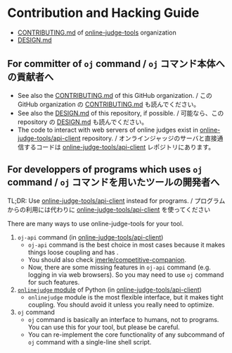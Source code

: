 #  Contribution and Hacking Guide

-   [CONTRIBUTING.md](https://github.com/online-judge-tools/.github/blob/master/.github/CONTRIBUTING.md) of [online-judge-tools](https://github.com/online-judge-tools) organization
-   [DESIGN.md](https://github.com/online-judge-tools/oj/blob/master/DESIGN.md)


## For committer of `oj` command / `oj` コマンド本体への貢献者へ

-   See also the [CONTRIBUTING.md](https://github.com/online-judge-tools/.github/blob/master/.github/CONTRIBUTING.md) of this GitHub organization. / この GitHub organization の [CONTRIBUTING.md](https://github.com/online-judge-tools/.github/blob/master/.github/CONTRIBUTING.md) も読んでください。
-   See also the [DESIGN.md](https://github.com/online-judge-tools/oj/blob/master/DESIGN.md) of this repository, if possible. / 可能なら、この repository の [DESIGN.md](https://github.com/online-judge-tools/oj/blob/master/DESIGN.md) も読んでください。
-   The code to interact with web servers of online judges exist in [online-judge-tools/api-client](https://github.com/online-judge-tools/api-client) repository. / オンラインジャッジのサーバと直接通信するコードは [online-judge-tools/api-client](https://github.com/online-judge-tools/api-client) レポジトリにあります。


## For developpers of programs which uses `oj` command / `oj` コマンドを用いたツールの開発者へ

TL;DR: Use [online-judge-tools/api-client](https://github.com/online-judge-tools/api-client) instead for programs. / プログラムからの利用には代わりに [online-judge-tools/api-client](https://github.com/online-judge-tools/api-client) を使ってください

There are many ways to use online-judge-tools for your tool.

1.  `oj-api` command (in [online-judge-tools/api-client](https://github.com/online-judge-tools/api-client))
    -   `oj-api` command is the best choice in most cases because it makes things loose coupling and has .
    -   You should also check [jmerle/competitive-companion](https://github.com/jmerle/competitive-companion).
    -   Now, there are some missing features in `oj-api` command (e.g. logging in via web browsers). So you may need to use `oj` command for such features.
1.  [`onlinejudge` module](https://online-judge-tools.readthedocs.io/) of Python (in [online-judge-tools/api-client](https://github.com/online-judge-tools/api-client))
    -   `onlinejudge` module is the most flexible interface, but it makes tight coupling. You should avoid it unless you really need to optimize.
1.  `oj` command
    -   `oj` command is basically an interface to humans, not to programs. You can use this for your tool, but please be careful.
    -   You can re-implement the core functionality of any subcommand of `oj` command with a single-line shell script.
